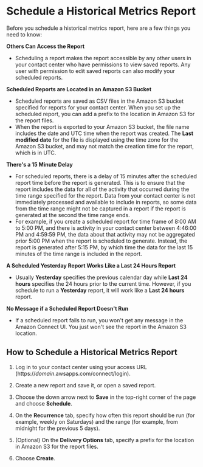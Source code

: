 # Schedule a Historical Metrics Report<a name="schedule-historical-metrics-report"></a>

Before you schedule a historical metrics report, here are a few things you need to know:

**Others Can Access the Report**
+ Scheduling a report makes the report accessible by any other users in your contact center who have permissions to view saved reports\. Any user with permission to edit saved reports can also modify your scheduled reports\. 

**Scheduled Reports are Located in an Amazon S3 Bucket**
+ Scheduled reports are saved as CSV files in the Amazon S3 bucket specified for reports for your contact center\. When you set up the scheduled report, you can add a prefix to the location in Amazon S3 for the report files\.
+ When the report is exported to your Amazon S3 bucket, the file name includes the date and UTC time when the report was created\. The **Last modified date** for the file is displayed using the time zone for the Amazon S3 bucket, and may not match the creation time for the report, which is in UTC\.

**There's a 15 Minute Delay**
+ For scheduled reports, there is a delay of 15 minutes after the scheduled report time before the report is generated\. This is to ensure that the report includes the data for all of the activity that occurred during the time range specified for the report\. Data from your contact center is not immediately processed and available to include in reports, so some data from the time range might not be captured in a report if the report is generated at the second the time range ends\. 
+ For example, if you create a scheduled report for time frame of 8:00 AM to 5:00 PM, and there is activity in your contact center between 4:46:00 PM and 4:59:59 PM, the data about that activity may not be aggregated prior 5:00 PM when the report is scheduled to generate\. Instead, the report is generated after 5:15 PM, by which time the data for the last 15 minutes of the time range is included in the report\.

**A Scheduled Yesterday Report Works Like a Last 24 Hours Report**
+ Usually **Yesterday** specifies the previous calendar day while **Last 24 hours** specifies the 24 hours prior to the current time\. However, if you schedule to run a **Yesterday** report, it will work like a **Last 24 hours** report\.

**No Message if a Scheduled Report Doesn't Run**
+ If a scheduled report fails to run, you won't get any message in the Amazon Connect UI\. You just won't see the report in the Amazon S3 location\. 

## How to Schedule a Historical Metrics Report<a name="w17aac42c25c17c15"></a>

1. Log in to your contact center using your access URL \(https://*domain*\.awsapps\.com/connect/login\)\.

1. Create a new report and save it, or open a saved report\.

1. Choose the down arrow next to **Save** in the top\-right corner of the page and choose **Schedule**\.

1. On the **Recurrence** tab, specify how often this report should be run \(for example, weekly on Saturdays\) and the range \(for example, from midnight for the previous 5 days\)\.

1. \(Optional\) On the **Delivery Options** tab, specify a prefix for the location in Amazon S3 for the report files\.

1. Choose **Create**\.
